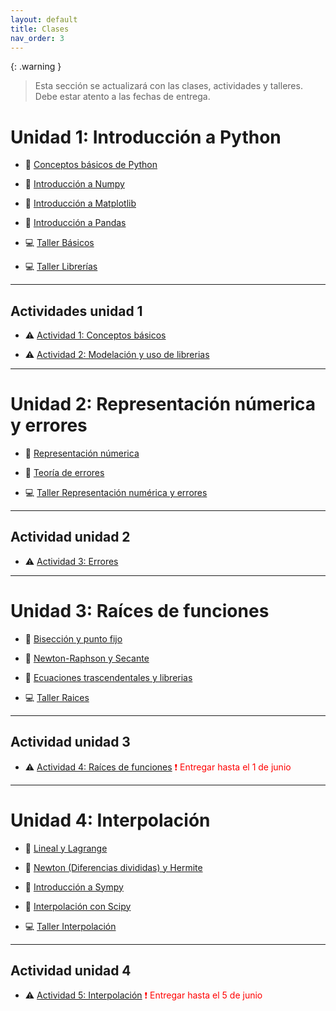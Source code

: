 ```yaml
---
layout: default
title: Clases
nav_order: 3
---
```


{: .warning }
> Esta sección se actualizará con las clases, actividades y talleres. Debe estar atento a las fechas de entrega.

# Unidad 1: Introducción a Python

* 📓 [Conceptos básicos de Python](https://nbviewer.org/github/jmmarinr/ComputationalMethods/blob/master/Basics/B%C3%A1sicos.ipynb) 

* 📓 [Introducción a Numpy](https://nbviewer.org/github/jmmarinr/ComputationalMethods/blob/master/Librerias/Introduccion_a_NumPy.ipynb)

* 📓 [Introducción a Matplotlib](https://nbviewer.org/github/jmmarinr/ComputationalMethods/blob/master/Librerias/Introudccion_Matplotlib.ipynb)

* 📓 [Introducción a Pandas](https://nbviewer.org/github/jmmarinr/ComputationalMethods/blob/master/Librerias/Introduccion_a_Pandas.ipynb)

* 💻 [Taller Básicos](https://nbviewer.org/github/jmmarinr/ComputationalMethods/blob/master/Basics/Taller_basicos.ipynb)

* 💻 [Taller Librerías](https://nbviewer.org/github/jmmarinr/ComputationalMethods/blob/master/Librerias/Taller_librerias.ipynb)

---
## Actividades unidad 1

* ⚠️ [Actividad 1: Conceptos básicos](https://nbviewer.org/github/jmmarinr/ComputationalMethods/blob/master/Basics/Actividad_PythonB%C3%A1sico.ipynb)

* ⚠️ [Actividad 2: Modelación y uso de librerias](https://nbviewer.org/github/jmmarinr/ComputationalMethods/blob/master/Librerias/Actividad02_Librerias.ipynb)


---

# Unidad 2: Representación númerica y errores

* 📓 [Representación númerica](https://nbviewer.org/github/jmmarinr/ComputationalMethods/blob/master/Numeros_Errores/Representaci%C3%B3n_n%C3%BAmerica.ipynb)

* 📓 [Teoría de errores](https://nbviewer.org/github/jmmarinr/ComputationalMethods/blob/master/Numeros_Errores/Teoria_de_errores.ipynb)

* 💻 [Taller Representación numérica y errores](https://nbviewer.org/github/jmmarinr/ComputationalMethods/blob/master/Numeros_Errores/Taller_rep_numerica_errores.ipynb)

---
## Actividad unidad 2

* ⚠️ [Actividad 3: Errores](https://nbviewer.org/github/jmmarinr/ComputationalMethods/blob/master/Numeros_Errores/Actividad03_Convergencia_Truncamiento.ipynb)

---

# Unidad 3: Raíces de funciones

* 📓 [Bisección y punto fijo](https://nbviewer.org/github/jmmarinr/ComputationalMethods/blob/master/Raices/Raices_Biseccion_PuntoFijo.ipynb)

* 📓 [Newton-Raphson y Secante](https://nbviewer.org/github/jmmarinr/ComputationalMethods/blob/master/Raices/Newton_Raphson_Secante.ipynb)

* 📓 [Ecuaciones trascendentales y librerias](https://nbviewer.org/github/jmmarinr/ComputationalMethods/blob/master/Raices/Trascendentales_Librerias.ipynb)

* 💻 [Taller Raices](https://nbviewer.org/github/jmmarinr/ComputationalMethods/blob/master/Raices/Taller_raices.ipynb)

---

## Actividad unidad 3
* ⚠️ [Actividad 4: Raíces de funciones](https://nbviewer.org/github/jmmarinr/ComputationalMethods/blob/master/Raices/Actividad04_Raices.ipynb) <span style="color: red;">
❗ Entregar hasta el 1 de junio
</span>

---

# Unidad 4: Interpolación

* 📓 [Lineal y Lagrange](https://nbviewer.org/github/jmmarinr/ComputationalMethods/blob/master/Interpolacion/Lineal_Lagrange.ipynb)

* 📓 [Newton (Diferencias divididas) y Hermite](https://github.com/jmmarinr/ComputationalMethods/blob/master/Interpolacion/Newton_Hermite.ipynb)

* 📓 [Introducción a Sympy](https://nbviewer.org/github/jmmarinr/ComputationalMethods/blob/master/Librerias/Introduccion_Sympy.ipynb)

* 📓 [Interpolación con Scipy](https://github.com/jmmarinr/ComputationalMethods/blob/master/Interpolacion/Interpolacion_SciPy.ipynb)

* 💻 [Taller Interpolación](https://nbviewer.org/github/jmmarinr/ComputationalMethods/blob/master/Interpolacion/Taller_interpolaci%C3%B3n.ipynb)

---

## Actividad unidad 4
* ⚠️ [Actividad 5: Interpolación](https://github.com/jmmarinr/ComputationalMethods/blob/master/Interpolacion/Actividad05_Interpolacion.ipynb) <span style="color: red;">
❗ Entregar hasta el 5 de junio
</span>